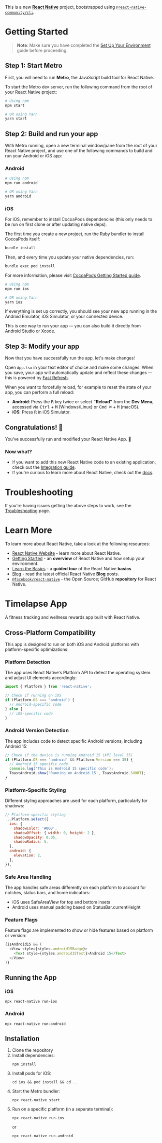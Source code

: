 This is a new [**React Native**](https://reactnative.dev) project, bootstrapped using [`@react-native-community/cli`](https://github.com/react-native-community/cli).

# Getting Started

> **Note**: Make sure you have completed the [Set Up Your Environment](https://reactnative.dev/docs/set-up-your-environment) guide before proceeding.

## Step 1: Start Metro

First, you will need to run **Metro**, the JavaScript build tool for React Native.

To start the Metro dev server, run the following command from the root of your React Native project:

```sh
# Using npm
npm start

# OR using Yarn
yarn start
```

## Step 2: Build and run your app

With Metro running, open a new terminal window/pane from the root of your React Native project, and use one of the following commands to build and run your Android or iOS app:

### Android

```sh
# Using npm
npm run android

# OR using Yarn
yarn android
```

### iOS

For iOS, remember to install CocoaPods dependencies (this only needs to be run on first clone or after updating native deps).

The first time you create a new project, run the Ruby bundler to install CocoaPods itself:

```sh
bundle install
```

Then, and every time you update your native dependencies, run:

```sh
bundle exec pod install
```

For more information, please visit [CocoaPods Getting Started guide](https://guides.cocoapods.org/using/getting-started.html).

```sh
# Using npm
npm run ios

# OR using Yarn
yarn ios
```

If everything is set up correctly, you should see your new app running in the Android Emulator, iOS Simulator, or your connected device.

This is one way to run your app — you can also build it directly from Android Studio or Xcode.

## Step 3: Modify your app

Now that you have successfully run the app, let's make changes!

Open `App.tsx` in your text editor of choice and make some changes. When you save, your app will automatically update and reflect these changes — this is powered by [Fast Refresh](https://reactnative.dev/docs/fast-refresh).

When you want to forcefully reload, for example to reset the state of your app, you can perform a full reload:

- **Android**: Press the <kbd>R</kbd> key twice or select **"Reload"** from the **Dev Menu**, accessed via <kbd>Ctrl</kbd> + <kbd>M</kbd> (Windows/Linux) or <kbd>Cmd ⌘</kbd> + <kbd>M</kbd> (macOS).
- **iOS**: Press <kbd>R</kbd> in iOS Simulator.

## Congratulations! :tada:

You've successfully run and modified your React Native App. :partying_face:

### Now what?

- If you want to add this new React Native code to an existing application, check out the [Integration guide](https://reactnative.dev/docs/integration-with-existing-apps).
- If you're curious to learn more about React Native, check out the [docs](https://reactnative.dev/docs/getting-started).

# Troubleshooting

If you're having issues getting the above steps to work, see the [Troubleshooting](https://reactnative.dev/docs/troubleshooting) page.

# Learn More

To learn more about React Native, take a look at the following resources:

- [React Native Website](https://reactnative.dev) - learn more about React Native.
- [Getting Started](https://reactnative.dev/docs/environment-setup) - an **overview** of React Native and how setup your environment.
- [Learn the Basics](https://reactnative.dev/docs/getting-started) - a **guided tour** of the React Native **basics**.
- [Blog](https://reactnative.dev/blog) - read the latest official React Native **Blog** posts.
- [`@facebook/react-native`](https://github.com/facebook/react-native) - the Open Source; GitHub **repository** for React Native.

# Timelapse App

A fitness tracking and wellness rewards app built with React Native.

## Cross-Platform Compatibility

This app is designed to run on both iOS and Android platforms with platform-specific optimizations:

### Platform Detection

The app uses React Native's Platform API to detect the operating system and adjust UI elements accordingly:

```javascript
import { Platform } from 'react-native';

// Check if running on iOS
if (Platform.OS === 'android') {
  // Android-specific code
} else {
  // iOS-specific code
}
```

### Android Version Detection

The app includes code to detect specific Android versions, including Android 15:

```javascript
// Check if the device is running Android 15 (API level 35)
if (Platform.OS === 'android' && Platform.Version === 35) {
  // Android 15 specific code
  console.log('This is Android 15 specific code');
  ToastAndroid.show('Running on Android 15', ToastAndroid.SHORT);
}
```

### Platform-Specific Styling

Different styling approaches are used for each platform, particularly for shadows:

```javascript
// Platform-specific styling
...Platform.select({
  ios: {
    shadowColor: '#000',
    shadowOffset: { width: 0, height: 2 },
    shadowOpacity: 0.05,
    shadowRadius: 5,
  },
  android: {
    elevation: 2,
  },
}),
```

### Safe Area Handling

The app handles safe areas differently on each platform to account for notches, status bars, and home indicators:

- iOS uses SafeAreaView for top and bottom insets
- Android uses manual padding based on StatusBar.currentHeight

### Feature Flags

Feature flags are implemented to show or hide features based on platform or version:

```javascript
{isAndroid15 && (
  <View style={styles.android15Badge}>
    <Text style={styles.android15Text}>Android 15</Text>
  </View>
)}
```

## Running the App

### iOS

```
npx react-native run-ios
```

### Android

```
npx react-native run-android
```

## Installation

1. Clone the repository
2. Install dependencies:
   ```
   npm install
   ```
3. Install pods for iOS:
   ```
   cd ios && pod install && cd ..
   ```
4. Start the Metro bundler:
   ```
   npx react-native start
   ```
5. Run on a specific platform (in a separate terminal):
   ```
   npx react-native run-ios
   ```
   or
   ```
   npx react-native run-android
   ```
